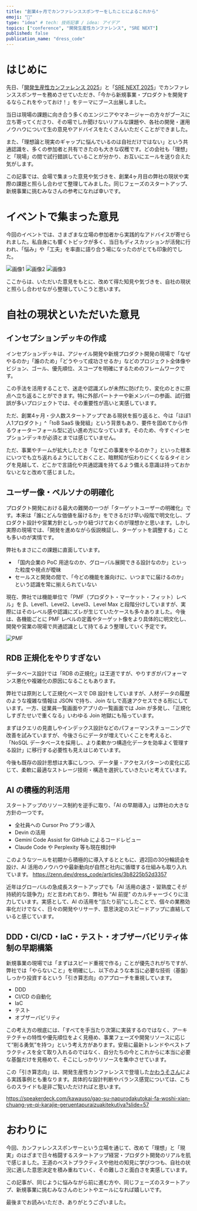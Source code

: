 ```yaml
---
title: "創業4ヶ月でカンファレンススポンサーをしたことによるこれから"
emoji: "🦋"
type: "idea" # tech: 技術記事 / idea: アイデア
topics: ["conference", "開発生産性カンファレンス", "SRE NEXT"]
published: false
publication_name: "dress_code"
---
```


# はじめに

先日、「[開発生産性カンファレンス 2025](https://dev-productivity-con.findy-code.io/2025)」と「[SRE NEXT 2025](https://sre-next.dev/2025/)」でカンファレンススポンサーを務めさせていただき、「今から新規事業・プロダクトを開発するならこれをやっておけ！」をテーマにブース出展しました。

当日は現場の課題に向き合う多くのエンジニアやマネージャーの方々がブースに立ち寄ってくださり、その場でしか聞けないリアルな課題や、各社の開発・運用ノウハウについて生の意見やアドバイスをたくさんいただくことができました。

また、「理想論と現実のギャップに悩んでいるのは自社だけではない」という共通認識を、多くの参加者と共有できたのも大きな収穫です。どの会社も「理想」と「現場」の間で試行錯誤していることが分かり、お互いにエールを送り合えた気がします。

この記事では、会場で集まった意見や気づきを、創業4ヶ月目の弊社の現状や実際の課題と照らし合わせて整理してみました。同じフェーズのスタートアップ、新規事業に挑むみなさんの参考になれば幸いです。

# イベントで集まった意見

今回のイベントでは、さまざまな立場の参加者から実践的なアドバイスが寄せられました。私自身にも響くトピックが多く、当日もディスカッションが活発に行われ、「悩み」や「工夫」を率直に語り合う場になったのがとても印象的でした。

![画像1](/images/startup-4months-conference/1.jpg)
![画像2](/images/startup-4months-conference/2.jpg)
![画像3](/images/startup-4months-conference/3.jpg)

ここからは、いただいた意見をもとに、改めて得た知見や気づきを、自社の現状と照らし合わせながら整理していこうと思います。

# 自社の現状といただいた意見

## インセプションデッキの作成

インセプションデッキは、アジャイル開発や新規プロダクト開発の現場で「なぜやるのか」「誰のため」「どうやって成功させるか」などのプロジェクト全体像やビジョン、ゴール、優先順位、スコープを明確にするためのフレームワークです。

この手法を活用することで、迷走や認識ズレが未然に防げたり、変化のときに原点へ立ち返ることができます。特に外部パートナーや新メンバーの参画、試行錯誤が多いプロジェクトでは、その重要性が高いと実感しています。

ただ、創業4ヶ月・少人数スタートアップである現状を振り返ると、今は「ほぼ1人1プロダクト」^「toB SaaS 後発組」という背景もあり、要件を固めてから作るウォーターフォール型に近い進め方になっています。そのため、今すぐインセプションデッキが必須とまでは感じていません。

ただ、事業やチームが拡大したとき「なぜこの事業をやるのか？」といった根本にいつでも立ち返れるようにしておくこと、暗黙知が伝わりにくくなるタイミングを見越して、どこかで言語化や共通認識を持てるよう備える意識は持っておかないとなと改めて感じました。

## ユーザー像・ペルソナの明確化

プロダクト開発における最大の難関の一つが「ターゲットユーザーの明確化」です。本来は「誰にどんな価値を届けるか」をできるだけ早い段階で明文化し、プロダクト設計や営業方針としっかり紐づけておくのが理想かと思います。しかし実際の現場では、「開発を進めながら仮説検証し、ターゲットを調整する」ことも多いのが実情です。

弊社もまさにこの課題に直面しています。

- 「国内企業の PoC 用途なのか、グローバル展開できる設計なのか」といった粒度や視点が曖昧
- セールスと開発の間で、「今どの機能を誰向けに、いつまでに届けるのか」という認識を常に揃えられていない

現在、弊社では機能単位で「PMF（プロダクト・マーケット・フィット）レベル」を β、Level1、Level2、Level3、Level Max と段階分けしていますが、実際にはそのレベル感や認識にズレが生じていたケースも多々ありました。今後は、各機能ごとに PMF レベルの定義やターゲット像をより具体的に明文化し、開発や営業の現場で共通認識として持てるよう整理していく予定です。

![PMF](/images/startup-4months-conference/pmf.png)

## RDB 正規化をやりすぎない

データベース設計では「RDB の正規化」は王道ですが、やりすぎがパフォーマンス悪化や複雑化の原因になることもあります。

弊社では原則として正規化ベースで DB 設計をしていますが、人材データの履歴のような複雑な情報は JSON で持ち、Join なしで高速アクセスできる形にしています。一方、従業員一覧画面やアプリの一覧画面では Join が多発し、「正規化しすぎたせいで重くなる」いわゆる Join 地獄にも陥っています。

まずはクエリの見直しやインデックス設計などのパフォーマンスチューニングで改善を試みていますが、今後さらにデータが増えていくことを考えると、「NoSQL データベースを採用し、より柔軟かつ構造化データを効率よく管理する設計」に移行する必要性も見えはじめています。

今後も既存の設計思想は大事にしつつ、データ量・アクセスパターンの変化に応じて、柔軟に最適なストレージ技術・構造を選択していきたいと考えています。

## AI の積極的利活用

スタートアップのリソース制約を逆手に取り、「AI の早期導入」は弊社の大きな方針の一つです。

- 全社員への Cursor Pro プラン導入
- Devin の活用
- Gemini Code Assist for GitHub によるコードレビュー
- Claude Code や Perplexity 等も現在検討中

このようなツールを初期から積極的に導入するとともに、週2回の30分輪読会を設け、AI 活用のノウハウや最新動向が自然と社内に循環する仕組みも取り入れています。
https://zenn.dev/dress_code/articles/3b8225b52d3357

近年はグローバルの急成長スタートアップでも「AI 活用の速さ・習熟度こそが持続的な競争力」だと言われており、弊社も “AI 前提” のカルチャーづくりに注力しています。実感として、AI の活用を“当たり前”にしたことで、個々の業務効率化だけでなく、日々の開発やリサーチ、意思決定のスピードアップに直結していると感じています。

## DDD・CI/CD・IaC・テスト・オブザーバビリティ体制の早期構築

新規事業の現場では「まずはスピード重視で作る」ことが優先されがちですが、弊社では「やらないこと」を明確にし、以下のような本当に必要な技術（基盤）しっかり投資するという「引き算志向」のアプローチを重視しています。

- DDD
- CI/CD の自動化
- IaC
- テスト
- オブザーバビリティ

この考え方の根底には、「すべてを手当たり次第に実装するのではなく、アーキテクチャの特性や優先順位をよく見極め、事業フェーズや開発リソースに応じて“削る勇気”を持つ」という考え方があります。安易に最新トレンドやベストプラクティスを全て取り入れるのではなく、自分たちの今とこれからに本当に必要な基盤だけを見極めて、そこにしっかりリソースを集中させています。

この「引き算志向」は、開発生産性カンファレンスで登壇した[かわうそさん](https://zenn.dev/syoryu89)による実践事例とも重なります。具体的な設計判断やバランス感覚については、こちらのスライドも是非ご覧いただければと思います。

https://speakerdeck.com/kawauso/gao-su-napurodakutokai-fa-woshi-xian-chuang-ye-qi-karajie-geruentapuraizuakitekutiya?slide=57

# おわりに

今回、カンファレンススポンサーという立場を通じて、改めて「理想」と「現実」のはざまで日々格闘するスタートアップ経営・プロダクト開発のリアルを肌で感じました。王道のベストプラクティスや他社の知見に学びつつも、自社の状況に適した意思決定を積み重ねていく、その難しさと面白さを実感しています。

この記事が、同じように悩みながら前に進む方や、同じフェーズのスタートアップ、新規事業に挑むみなさんのヒントやエールになれば嬉しいです。

最後までお読みいただき、ありがとうございました。
